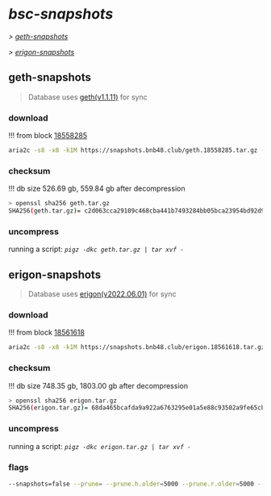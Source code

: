 # *bsc-snapshots*


*\> [geth-snapshots](#geth-snapshots)*

*\> [erigon-snapshots](#erigon-snapshots)*


## geth-snapshots


> Database uses [geth(v1.1.11)](https://github.com/bnb-chain/bsc/releases/tag/v1.1.11) for sync


### download

<!-- begin_geth -->

!!! from block [18558285](https://bscscan.com/block/18558285)
```bash
aria2c -s8 -x8 -k1M https://snapshots.bnb48.club/geth.18558285.tar.gz -o geth.tar.gz
```


### checksum


!!! db size 526.69 gb, 559.84 gb after decompression
```bash
> openssl sha256 geth.tar.gz
SHA256(geth.tar.gz)= c2d063cca29109c468cba441b7493284bb05bca23954bd92d9a9a65c2160bc41
```

<!-- end_geth -->

### uncompress


running a script: _`pigz -dkc geth.tar.gz | tar xvf -`_


## erigon-snapshots


> Database uses [erigon(v2022.06.01)](https://github.com/ledgerwatch/erigon/releases/tag/v2022.06.01) for sync


### download

<!-- begin_erigon -->

!!! from block [18561618](https://bscscan.com/block/18561618)
```bash
aria2c -s8 -x8 -k1M https://snapshots.bnb48.club/erigon.18561618.tar.gz -o erigon.tar.gz
```


### checksum


!!! db size 748.35 gb, 1803.00 gb after decompression
```bash
> openssl sha256 erigon.tar.gz
SHA256(erigon.tar.gz)= 68da465bcafda9a922a6763295e01a5e88c93502a9fe65cb3c5de74c9c3b73ac
```

<!-- end_erigon -->

### uncompress


running a script: _`pigz -dkc erigon.tar.gz | tar xvf -`_


### flags


```bash
--snapshots=false --prune= --prune.h.older=5000 --prune.r.older=5000 --prune.t.older=5000 --prune.c.older=5000
```